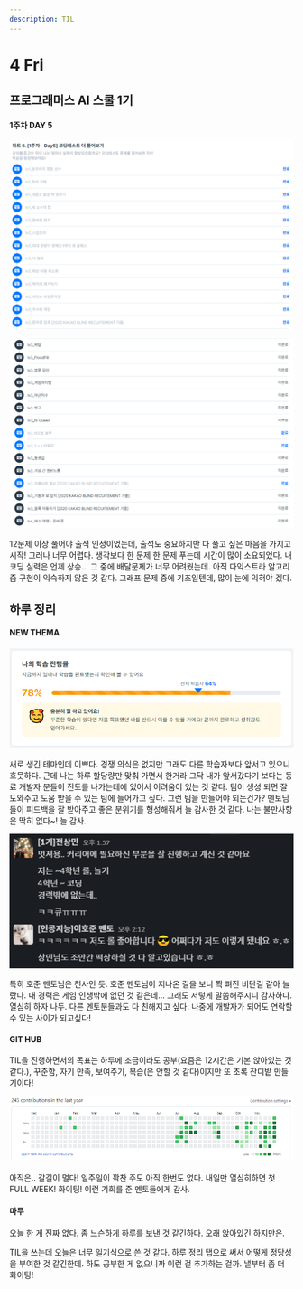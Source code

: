 ```yaml
---
description: TIL
---
```


# 4 Fri

## 프로그래머스 AI 스쿨 1기

#### 1주차 DAY 5

![](../../.gitbook/assets/image%20%2816%29.png)

![](../../.gitbook/assets/image%20%2815%29.png)

12문제 이상 풀어야 출석 인정이었는데, 출석도 중요하지만 다 풀고 싶은 마음을 가지고 시작! 그러나 너무 어렵다. 생각보다 한 문제 한 문제 푸는데 시간이 많이 소요되었다. 내 코딩 실력은 언제 상승... 그 중에 배달문제가 너무 어려웠는데. 아직 다익스트라 알고리즘 구현이 익숙하지 않은 것 같다. 그래프 문제 중에 기초일텐데, 많이 눈에 익혀야 겠다.

## 하루 정리

#### NEW THEMA

![](../../.gitbook/assets/image%20%2813%29.png)

새로 생긴 테마인데 이쁘다. 경쟁 의식은 없지만 그래도 다른 학습자보다 앞서고 있으니 흐뭇하다. 근데 나는 하루 할당량만 맞춰 가면서 한거라 그닥 내가 앞서갔다기 보다는 동료 개발자 분들이 진도를 나가는데에 있어서 어려움이 있는 것 같다. 팀이 생성 되면 잘 도와주고 도움 받을 수 있는 팀에 들어가고 싶다. 그런 팀을 만들어야 되는건가? 멘토님들이 피드백을 잘 받아주고 좋은 분위기를 형성해줘서 늘 감사한 것 같다. 나는 불만사항은 딱히 없다~! 늘 감사.

![](../../.gitbook/assets/image%20%2812%29.png)

특히 호준 멘토님은 천사인 듯. 호준 멘토님이 지나온 길을 보니 쫙 펴진 비단길 같아 놀랐다. 내 경력은 게임 인생밖에 없던 것 같은데... 그래도 저렇게 말씀해주시니 감사하다. 열심히 하자 나두. 다른 멘토분들과도 다 친해지고 싶다. 나중에 개발자가 되어도 연락할 수 있는 사이가 되고싶다!

#### GIT HUB

TIL을 진행하면서의 목표는 하루에 조금이라도 공부\(요즘은 12시간은 기본 앉아있는 것 같다.\), 꾸준함, 자기 만족, 보여주기, 복습\(은 안할 것 같다\)이지만 또 초록 잔디밭 만들기이다!

![](../../.gitbook/assets/image%20%2814%29.png)

아직은.. 갈길이 멀다! 일주일이 꽉찬 주도 아직 한번도 없다. 내일만 열심히하면 첫 FULL WEEK! 화이팅! 이런 기회를 준 멘토들에게 감사.

#### 마무

오늘 한 게 진짜 없다. 좀 느슨하게 하루를 보낸 것 같긴하다. 오래 앉아있긴 하지만은.

TIL을 쓰는데 오늘은 너무 일기식으로 쓴 것 같다. 하루 정리 탭으로 써서 어떻게 정당성을 부여한 것 같긴한데. 하도 공부한 게 없으니까 이런 걸 추가하는 걸까. 낼부터 좀 더 화이팅!





